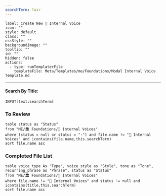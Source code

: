 ```yaml
---
searchTerm: fair
---
```


```meta-bind-button
label: Create New 📢 Internal Voice
icon: ""
style: default
class: ""
cssStyle: ""
backgroundImage: ""
tooltip: ""
id: ""
hidden: false
actions:
  - type: runTemplaterFile
    templateFile: Meta/Templates/me/Foundations/Modal Internal Voice Template.md

```

---
#### Search By Title:
`INPUT[text:searchTerm]`

### To Review
```dataview
table status as "Status"
from "ME/🏛️ Foundations/📢 Internal Voices"
where (status = null or status = "-") and file.name != "📢 Internal Voices" and icontains(file.name,this.searchTerm)
sort file.name asc 
```

### Completed File List
```dataview
table voice_type As "Type", voice_style as "Style", tone as "Tone", recurring_phrase as "Phrase", status as "Status"
from "ME/🏛️ Foundations/📢 Internal Voices"
where file.name != "📢 Internal Voices" and status != null and icontains(title,this.searchTerm)
sort file.name asc 

```
